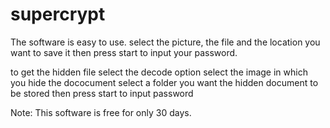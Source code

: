 # supercrypt
The software is easy to use. 
select the picture, the file and the location you want to save it
then press start to input your password.

to get the hidden file
select the decode option
select the image in which you hide the dococument
select a folder you want the hidden document to be stored
then press start to input password

Note: This software is free for only 30 days.
